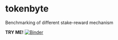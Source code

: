 # tokenbyte
Benchmarking of different stake-reward mechanism 

**TRY ME!** [![Binder](https://mybinder.org/badge_logo.svg)](https://mybinder.org/v2/gh/biranyucel/tokenbyte/HEAD) 
